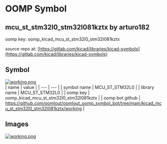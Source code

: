 # OOMP Symbol  
## mcu_st_stm32l0_stm32l081kztx  by arturo182  
  
oomp key: oomp_kicad_mcu_st_stm32l0_stm32l081kztx  
  
source repo at: [https://gitlab.com/kicad/libraries/kicad-symbols](https://gitlab.com/kicad/libraries/kicad-symbols)  
## Symbol  
  
[![working.png](working_600.png)](working.png)  
| name | value | 
| --- | --- | 
| symbol name | MCU_ST_STM32L0 | 
| library name | MCU_ST_STM32L0 | 
| oomp key | oomp_kicad_mcu_st_stm32l0_stm32l081kztx | 
| oomp bot github | https://github.com/oomlout/oomlout_oomp_symbol_bot/tree/main/kicad_mcu_st_stm32l0_stm32l081kztx/working | 
## Images  
  
[![working.png](working_140.png)](working.png)  
